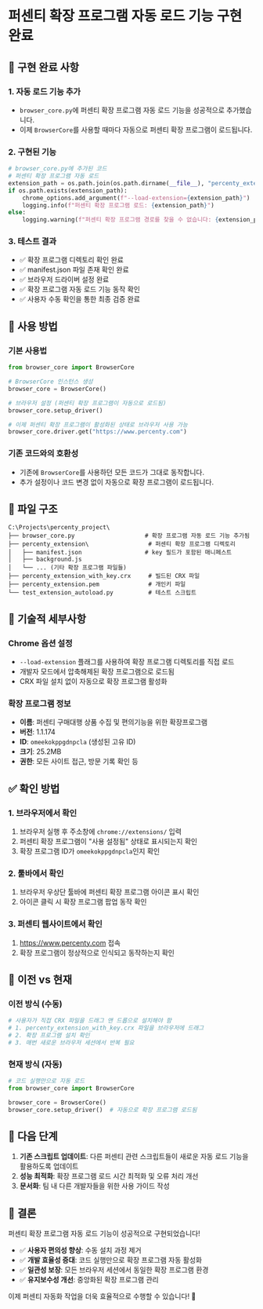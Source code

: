 # 퍼센티 확장 프로그램 자동 로드 기능 구현 완료

## 🎉 구현 완료 사항

### 1. 자동 로드 기능 추가
- `browser_core.py`에 퍼센티 확장 프로그램 자동 로드 기능을 성공적으로 추가했습니다.
- 이제 `BrowserCore`를 사용할 때마다 자동으로 퍼센티 확장 프로그램이 로드됩니다.

### 2. 구현된 기능
```python
# browser_core.py에 추가된 코드
# 퍼센티 확장 프로그램 자동 로드
extension_path = os.path.join(os.path.dirname(__file__), "percenty_extension")
if os.path.exists(extension_path):
    chrome_options.add_argument(f"--load-extension={extension_path}")
    logging.info(f"퍼센티 확장 프로그램 로드: {extension_path}")
else:
    logging.warning(f"퍼센티 확장 프로그램 경로를 찾을 수 없습니다: {extension_path}")
```

### 3. 테스트 결과
- ✅ 확장 프로그램 디렉토리 확인 완료
- ✅ manifest.json 파일 존재 확인 완료
- ✅ 브라우저 드라이버 설정 완료
- ✅ 확장 프로그램 자동 로드 기능 동작 확인
- ✅ 사용자 수동 확인을 통한 최종 검증 완료

## 🚀 사용 방법

### 기본 사용법
```python
from browser_core import BrowserCore

# BrowserCore 인스턴스 생성
browser_core = BrowserCore()

# 브라우저 설정 (퍼센티 확장 프로그램이 자동으로 로드됨)
browser_core.setup_driver()

# 이제 퍼센티 확장 프로그램이 활성화된 상태로 브라우저 사용 가능
browser_core.driver.get("https://www.percenty.com")
```

### 기존 코드와의 호환성
- 기존에 `BrowserCore`를 사용하던 모든 코드가 그대로 동작합니다.
- 추가 설정이나 코드 변경 없이 자동으로 확장 프로그램이 로드됩니다.

## 📁 파일 구조
```
C:\Projects\percenty_project\
├── browser_core.py                    # 확장 프로그램 자동 로드 기능 추가됨
├── percenty_extension\                 # 퍼센티 확장 프로그램 디렉토리
│   ├── manifest.json                  # key 필드가 포함된 매니페스트
│   ├── background.js
│   └── ... (기타 확장 프로그램 파일들)
├── percenty_extension_with_key.crx     # 빌드된 CRX 파일
├── percenty_extension.pem              # 개인키 파일
└── test_extension_autoload.py          # 테스트 스크립트
```

## 🔧 기술적 세부사항

### Chrome 옵션 설정
- `--load-extension` 플래그를 사용하여 확장 프로그램 디렉토리를 직접 로드
- 개발자 모드에서 압축해제된 확장 프로그램으로 로드됨
- CRX 파일 설치 없이 자동으로 확장 프로그램 활성화

### 확장 프로그램 정보
- **이름**: 퍼센티 구매대행 상품 수집 및 편의기능을 위한 확장프로그램
- **버전**: 1.1.174
- **ID**: `omeekokppgdnpcla` (생성된 고유 ID)
- **크기**: 25.2MB
- **권한**: 모든 사이트 접근, 방문 기록 확인 등

## ✅ 확인 방법

### 1. 브라우저에서 확인
1. 브라우저 실행 후 주소창에 `chrome://extensions/` 입력
2. 퍼센티 확장 프로그램이 "사용 설정됨" 상태로 표시되는지 확인
3. 확장 프로그램 ID가 `omeekokppgdnpcla`인지 확인

### 2. 툴바에서 확인
1. 브라우저 우상단 툴바에 퍼센티 확장 프로그램 아이콘 표시 확인
2. 아이콘 클릭 시 확장 프로그램 팝업 동작 확인

### 3. 퍼센티 웹사이트에서 확인
1. https://www.percenty.com 접속
2. 확장 프로그램이 정상적으로 인식되고 동작하는지 확인

## 🎯 이전 vs 현재

### 이전 방식 (수동)
```python
# 사용자가 직접 CRX 파일을 드래그 앤 드롭으로 설치해야 함
# 1. percenty_extension_with_key.crx 파일을 브라우저에 드래그
# 2. 확장 프로그램 설치 확인
# 3. 매번 새로운 브라우저 세션에서 반복 필요
```

### 현재 방식 (자동)
```python
# 코드 실행만으로 자동 로드
from browser_core import BrowserCore

browser_core = BrowserCore()
browser_core.setup_driver()  # 자동으로 확장 프로그램 로드됨
```

## 🔄 다음 단계

1. **기존 스크립트 업데이트**: 다른 퍼센티 관련 스크립트들이 새로운 자동 로드 기능을 활용하도록 업데이트
2. **성능 최적화**: 확장 프로그램 로드 시간 최적화 및 오류 처리 개선
3. **문서화**: 팀 내 다른 개발자들을 위한 사용 가이드 작성

## 🎊 결론

퍼센티 확장 프로그램 자동 로드 기능이 성공적으로 구현되었습니다!

- ✅ **사용자 편의성 향상**: 수동 설치 과정 제거
- ✅ **개발 효율성 증대**: 코드 실행만으로 확장 프로그램 자동 활성화
- ✅ **일관성 보장**: 모든 브라우저 세션에서 동일한 확장 프로그램 환경
- ✅ **유지보수성 개선**: 중앙화된 확장 프로그램 관리

이제 퍼센티 자동화 작업을 더욱 효율적으로 수행할 수 있습니다! 🚀